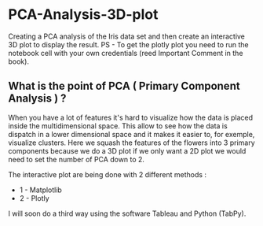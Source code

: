# PCA-Analysis-3D-plot

Creating a PCA analysis of the Iris data set and then create an interactive 3D plot to display the result.
PS - To get the plotly plot you need to run the notebook cell with your own credentials (reed Important Comment in the book).

## What is the point of PCA ( Primary Component Analysis ) ?

When you have a lot of features it's hard to visualize how the data is placed inside the multidimensional space. This allow to see how the data is dispatch in a lower dimensional space and it makes it easier to, for exemple, visualize clusters.
Here we squash the features of the flowers into 3 primary components because we do a 3D plot if we only want a 2D plot we would need to set the number of PCA down to 2.

The interactive plot are being done with 2 different methods : 

 - 1 - Matplotlib 
 - 2 - Plotly
 
 I will soon do a third way using the software Tableau and Python (TabPy).
